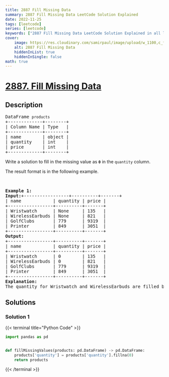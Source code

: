 ```yaml
---
title: 2887 Fill Missing Data
summary: 2887 Fill Missing Data LeetCode Solution Explained
date: 2022-11-25
tags: [leetcode]
series: [leetcode]
keywords: ["2887 Fill Missing Data LeetCode Solution Explained in all languages", "2887 Fill Missing Data", "LeetCode", "leetcode solution in Python3 C++ Java Go PHP Ruby Swift TypeScript Rust C# JavaScript C", "GeeksforGeeks", "InterviewBit", "Coding Ninjas", "HackerRank", "HackerEarth", "CodeChef", "TopCoder", "AlgoExpert", "freeCodeCamp", "Codeforces", "GitHub", "AtCoder", "Samir Paul"]
cover:
    image: https://res.cloudinary.com/samirpaul/image/upload/w_1100,c_fit,co_rgb:FFFFFF,l_text:Arial_75_bold:2887 Fill Missing Data - Solution Explained/problem-solving.webp
    alt: 2887 Fill Missing Data
    hiddenInList: true
    hiddenInSingle: false
math: true
---
```



# [2887. Fill Missing Data](https://leetcode.com/problems/fill-missing-data)


## Description

<pre>
DataFrame <code>products</code>
+-------------+--------+
| Column Name | Type   |
+-------------+--------+
| name        | object |
| quantity    | int    |
| price       | int    |
+-------------+--------+
</pre>

<p>Write a solution to fill in the missing value as <code><strong>0</strong></code> in the <code>quantity</code> column.</p>

<p>The result format is in the following example.</p>

<p>&nbsp;</p>
<pre>
<strong class="example">Example 1:</strong>
<strong>Input:</strong>+-----------------+----------+-------+
| name            | quantity | price |
+-----------------+----------+-------+
| Wristwatch      | None     | 135   |
| WirelessEarbuds | None     | 821   |
| GolfClubs       | 779      | 9319  |
| Printer         | 849      | 3051  |
+-----------------+----------+-------+
<strong>Output:
</strong>+-----------------+----------+-------+
| name            | quantity | price |
+-----------------+----------+-------+
| Wristwatch      | 0        | 135   |
| WirelessEarbuds | 0        | 821   |
| GolfClubs       | 779      | 9319  |
| Printer         | 849      | 3051  |
+-----------------+----------+-------+
<strong>Explanation:</strong> 
The quantity for Wristwatch and WirelessEarbuds are filled by 0.</pre>

## Solutions

### Solution 1

<!-- tabs:start -->

{{< terminal title="Python Code" >}}
```python
import pandas as pd


def fillMissingValues(products: pd.DataFrame) -> pd.DataFrame:
    products['quantity'] = products['quantity'].fillna(0)
    return products
```
{{< /terminal >}}

<!-- tabs:end -->

<!-- end -->
